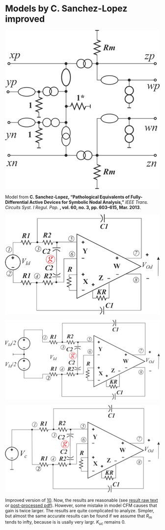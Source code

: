 # Models by C. Sanchez-Lopez improved

![Model](../ComSVG/FDCFOA_Lopez_Model.svg)

Model from **C. Sanchez-Lopez, “Pathological Equivalents of Fully-Differential Active Devices for Symbolic Nodal Analysis,”** *IEEE Trans. Circuits Syst. I Regul. Pap.* **, vol. 60, no. 3, pp. 603–615, Mar. 2013**.

![K_u1](../ComSVG/FDCFOA_Gen_GGnd_K_u1.svg)


![K_u2](../ComSVG/FDCFOA_Gen_GGnd_K_u2.svg)


![K_u_com](../ComSVG/FDCFOA_Gen_GGnd_K_uc.svg)

Improved version of [10](../10.%20SimpModelSanchez-Lopez/). Now, the results are reasonable (see [result raw text](Models.txt) or [post-processed pdf](Models.pdf)). However, some mistake in model CFM causes that gain is twice larger. The results are quite complicated to analyze. Simpler, but almost the same accurate results can be found if we assume that *R<sub>m</sub>* tends to infty, because is is usally very largr. *K<sub>uc</sub>* remains 0.